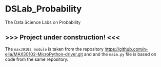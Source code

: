 # DSLab_Probability

The Data Science Labs on Probability

## >>> Project under construction! <<< ##

The `max30102 module` is taken from the repository https://github.com/n-elia/MAX30102-MicroPython-driver.git and and the `main.py` file is based on code from the same repository.
